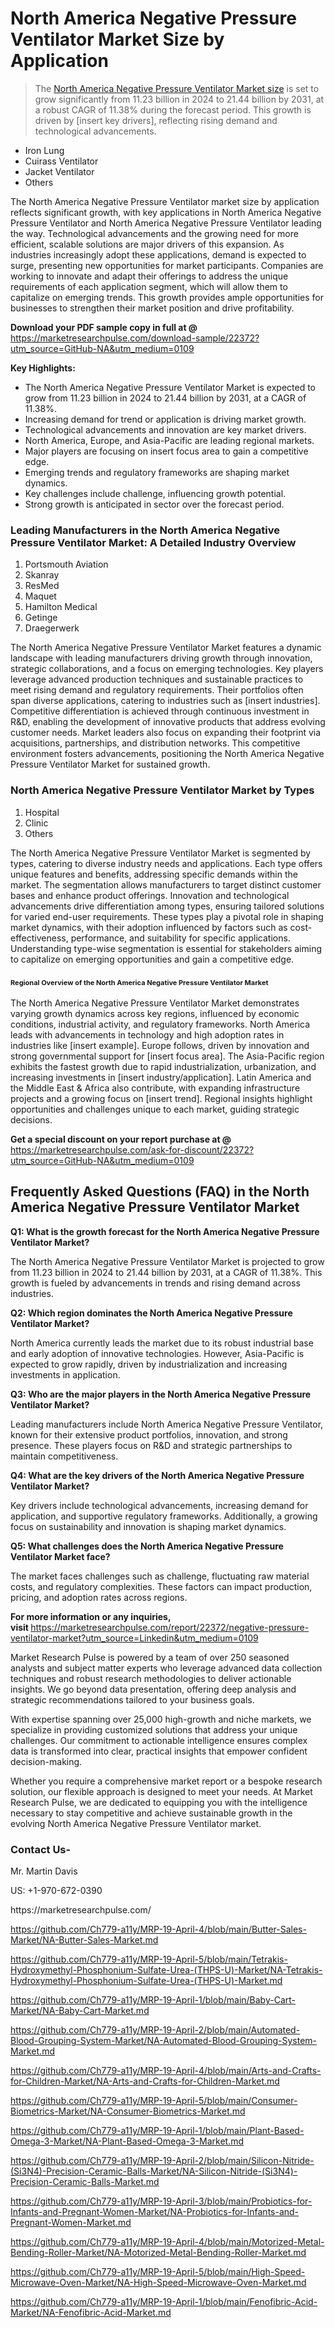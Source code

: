 <h1>North America Negative Pressure Ventilator Market&nbsp;Size by Application</h1><blockquote><p>The <a href="https://marketresearchpulse.com/download-sample/22372?utm_source=GitHub-NA&amp;utm_medium=0109">North America Negative Pressure Ventilator Market size</a> is set to grow significantly from 11.23 billion in 2024 to 21.44 billion by 2031, at a robust CAGR of 11.38% during the forecast period. This growth is driven by [insert key drivers], reflecting rising demand and technological advancements.</p></blockquote><ul><li>Iron Lung<li> Cuirass Ventilator<li> Jacket Ventilator<li> Others</li></ul><p>The North America Negative Pressure Ventilator market size by application reflects significant growth, with key applications in North America Negative Pressure Ventilator and North America Negative Pressure Ventilator leading the way. Technological advancements and the growing need for more efficient, scalable solutions are major drivers of this expansion. As industries increasingly adopt these applications, demand is expected to surge, presenting new opportunities for market participants. Companies are working to innovate and adapt their offerings to address the unique requirements of each application segment, which will allow them to capitalize on emerging trends. This growth provides ample opportunities for businesses to strengthen their market position and drive profitability.</p><p><strong>Download your PDF sample copy in full at @ </strong><a href="https://marketresearchpulse.com/download-sample/22372?utm_source=GitHub-NA&amp;utm_medium=0109">https://marketresearchpulse.com/download-sample/22372?utm_source=GitHub-NA&amp;utm_medium=0109</a></p><p><strong>Key Highlights: </strong></p><ul><li>The North America Negative Pressure Ventilator Market is expected to grow from 11.23 billion in 2024 to 21.44 billion by 2031, at a CAGR of 11.38%.</li><li>Increasing demand for trend or application is driving market growth.</li><li>Technological advancements and innovation are key market drivers.</li><li>North America, Europe, and Asia-Pacific are leading regional markets.</li><li>Major players are focusing on insert focus area to gain a competitive edge.</li><li>Emerging trends and regulatory frameworks are shaping market dynamics.</li><li>Key challenges include challenge, influencing growth potential.</li><li>Strong growth is anticipated in sector over the forecast period.</li></ul><h3>Leading Manufacturers in the North America Negative Pressure Ventilator Market: A Detailed Industry Overview</h3><ol><li>Portsmouth Aviation</li><li>Skanray</li><li>ResMed</li><li>Maquet</li><li>Hamilton Medical</li><li>Getinge</li><li>Draegerwerk</li></ol><div class="flex max-w-full flex-col flex-grow"><div class="min-h-8 text-message flex w-full flex-col items-end gap-2 whitespace-normal break-words [.text-message+&amp;]:mt-5" dir="auto" data-message-author-role="assistant" data-message-id="fd8432e4-4910-450d-b182-61b7bfb0a01f" data-message-model-slug="gpt-4o"><div class="flex w-full flex-col gap-1 empty:hidden first:pt-[3px]"><div class="markdown prose w-full break-words dark:prose-invert light"><p>The North America Negative Pressure Ventilator Market features a dynamic landscape with leading manufacturers driving growth through innovation, strategic collaborations, and a focus on emerging technologies. Key players leverage advanced production techniques and sustainable practices to meet rising demand and regulatory requirements. Their portfolios often span diverse applications, catering to industries such as [insert industries]. Competitive differentiation is achieved through continuous investment in R&amp;D, enabling the development of innovative products that address evolving customer needs. Market leaders also focus on expanding their footprint via acquisitions, partnerships, and distribution networks. This competitive environment fosters advancements, positioning the North America Negative Pressure Ventilator Market for sustained growth.</p></div></div></div></div><h3>North America Negative Pressure Ventilator Market by Types</h3><ol><li>Hospital<li> Clinic<li> Others</li></ol><div class="flex max-w-full flex-col flex-grow"><div class="min-h-8 text-message flex w-full flex-col items-end gap-2 whitespace-normal break-words [.text-message+&amp;]:mt-5" dir="auto" data-message-author-role="assistant" data-message-id="084470be-0bb7-4664-bddf-5156b4f41249" data-message-model-slug="gpt-4o-mini"><div class="flex w-full flex-col gap-1 empty:hidden first:pt-[3px]"><div class="markdown prose w-full break-words dark:prose-invert light"><p>The North America Negative Pressure Ventilator Market is segmented by types, catering to diverse industry needs and applications. Each type offers unique features and benefits, addressing specific demands within the market. The segmentation allows manufacturers to target distinct customer bases and enhance product offerings. Innovation and technological advancements drive differentiation among types, ensuring tailored solutions for varied end-user requirements. These types play a pivotal role in shaping market dynamics, with their adoption influenced by factors such as cost-effectiveness, performance, and suitability for specific applications. Understanding type-wise segmentation is essential for stakeholders aiming to capitalize on emerging opportunities and gain a competitive edge.</p></div></div></div></div><h3><span style="font-size: 11px;">Regional Overview of the North America Negative Pressure Ventilator Market</span></h3><div class="flex max-w-full flex-col flex-grow"><div class="min-h-8 text-message flex w-full flex-col items-end gap-2 whitespace-normal break-words [.text-message+&amp;]:mt-5" dir="auto" data-message-author-role="assistant" data-message-id="e9038762-ce64-4e30-91c9-9bd413514231" data-message-model-slug="gpt-4o-mini"><div class="flex w-full flex-col gap-1 empty:hidden first:pt-[3px]"><div class="markdown prose w-full break-words dark:prose-invert light"><p>The North America Negative Pressure Ventilator Market demonstrates varying growth dynamics across key regions, influenced by economic conditions, industrial activity, and regulatory frameworks. North America leads with advancements in technology and high adoption rates in industries like [insert example]. Europe follows, driven by innovation and strong governmental support for [insert focus area]. The Asia-Pacific region exhibits the fastest growth due to rapid industrialization, urbanization, and increasing investments in [insert industry/application]. Latin America and the Middle East &amp; Africa also contribute, with expanding infrastructure projects and a growing focus on [insert trend]. Regional insights highlight opportunities and challenges unique to each market, guiding strategic decisions.</p></div></div></div></div><p><strong>Get a special discount on your report purchase at @ </strong><a href="https://marketresearchpulse.com/ask-for-discount/22372?utm_source=GitHub-NA&amp;utm_medium=0109">https://marketresearchpulse.com/ask-for-discount/22372?utm_source=GitHub-NA&amp;utm_medium=0109</a></p><h2>Frequently Asked Questions (FAQ) in the North America Negative Pressure Ventilator Market</h2><p><strong>Q1: What is the growth forecast for the North America Negative Pressure Ventilator Market?</strong></p><p>The North America Negative Pressure Ventilator Market is projected to grow from 11.23 billion in 2024 to 21.44 billion by 2031, at a CAGR of 11.38%. This growth is fueled by advancements in trends and rising demand across industries.</p><p><strong>Q2: Which region dominates the North America Negative Pressure Ventilator Market?</strong></p><p>North America currently leads the market due to its robust industrial base and early adoption of innovative technologies. However, Asia-Pacific is expected to grow rapidly, driven by industrialization and increasing investments in application.</p><p><strong>Q3: Who are the major players in the North America Negative Pressure Ventilator Market?</strong></p><p>Leading manufacturers include North America Negative Pressure Ventilator, known for their extensive product portfolios, innovation, and strong presence. These players focus on R&amp;D and strategic partnerships to maintain competitiveness.</p><p><strong>Q4: What are the key drivers of the North America Negative Pressure Ventilator Market?</strong></p><p>Key drivers include technological advancements, increasing demand for application, and supportive regulatory frameworks. Additionally, a growing focus on sustainability and innovation is shaping market dynamics.</p><p><strong>Q5: What challenges does the North America Negative Pressure Ventilator Market face?</strong></p><p>The market faces challenges such as challenge, fluctuating raw material costs, and regulatory complexities. These factors can impact production, pricing, and adoption rates across regions.</p><p><strong>For more information or any inquiries, visit&nbsp;</strong><a href="https://marketresearchpulse.com/report/22372/negative-pressure-ventilator-market?utm_source=Linkedin&utm_medium=0109">https://marketresearchpulse.com/report/22372/negative-pressure-ventilator-market?utm_source=Linkedin&utm_medium=0109</a></p><p>Market Research Pulse is powered by a team of over 250 seasoned analysts and subject matter experts who leverage advanced data collection techniques and robust research methodologies to deliver actionable insights. We go beyond data presentation, offering deep analysis and strategic recommendations tailored to your business goals.</p><p>With expertise spanning over 25,000 high-growth and niche markets, we specialize in providing customized solutions that address your unique challenges. Our commitment to actionable intelligence ensures complex data is transformed into clear, practical insights that empower confident decision-making.</p><p>Whether you require a comprehensive market report or a bespoke research solution, our flexible approach is designed to meet your needs. At Market Research Pulse, we are dedicated to equipping you with the intelligence necessary to stay competitive and achieve sustainable growth in the evolving North America Negative Pressure Ventilator market.</p><h3><strong>Contact Us-</strong></h3><p>Mr. Martin Davis</p><p>US: +1-970-672-0390</p><p>https://marketresearchpulse.com/</p><p><a href="https://github.com/Ch779-a11y/MRP-19-April-4/blob/main/Butter-Sales-Market/NA-Butter-Sales-Market.md">https://github.com/Ch779-a11y/MRP-19-April-4/blob/main/Butter-Sales-Market/NA-Butter-Sales-Market.md</a></p><p><a href="https://github.com/Ch779-a11y/MRP-19-April-5/blob/main/Tetrakis-Hydroxymethyl-Phosphonium-Sulfate-Urea-(THPS-U)-Market/NA-Tetrakis-Hydroxymethyl-Phosphonium-Sulfate-Urea-(THPS-U)-Market.md">https://github.com/Ch779-a11y/MRP-19-April-5/blob/main/Tetrakis-Hydroxymethyl-Phosphonium-Sulfate-Urea-(THPS-U)-Market/NA-Tetrakis-Hydroxymethyl-Phosphonium-Sulfate-Urea-(THPS-U)-Market.md</a></p><p><a href="https://github.com/Ch779-a11y/MRP-19-April-1/blob/main/Baby-Cart-Market/NA-Baby-Cart-Market.md">https://github.com/Ch779-a11y/MRP-19-April-1/blob/main/Baby-Cart-Market/NA-Baby-Cart-Market.md</a></p><p><a href="https://github.com/Ch779-a11y/MRP-19-April-2/blob/main/Automated-Blood-Grouping-System-Market/NA-Automated-Blood-Grouping-System-Market.md">https://github.com/Ch779-a11y/MRP-19-April-2/blob/main/Automated-Blood-Grouping-System-Market/NA-Automated-Blood-Grouping-System-Market.md</a></p><p><a href="https://github.com/Ch779-a11y/MRP-19-April-4/blob/main/Arts-and-Crafts-for-Children-Market/NA-Arts-and-Crafts-for-Children-Market.md">https://github.com/Ch779-a11y/MRP-19-April-4/blob/main/Arts-and-Crafts-for-Children-Market/NA-Arts-and-Crafts-for-Children-Market.md</a></p><p><a href="https://github.com/Ch779-a11y/MRP-19-April-5/blob/main/Consumer-Biometrics-Market/NA-Consumer-Biometrics-Market.md">https://github.com/Ch779-a11y/MRP-19-April-5/blob/main/Consumer-Biometrics-Market/NA-Consumer-Biometrics-Market.md</a></p><p><a href="https://github.com/Ch779-a11y/MRP-19-April-1/blob/main/Plant-Based-Omega-3-Market/NA-Plant-Based-Omega-3-Market.md">https://github.com/Ch779-a11y/MRP-19-April-1/blob/main/Plant-Based-Omega-3-Market/NA-Plant-Based-Omega-3-Market.md</a></p><p><a href="https://github.com/Ch779-a11y/MRP-19-April-2/blob/main/Silicon-Nitride-(Si3N4)-Precision-Ceramic-Balls-Market/NA-Silicon-Nitride-(Si3N4)-Precision-Ceramic-Balls-Market.md">https://github.com/Ch779-a11y/MRP-19-April-2/blob/main/Silicon-Nitride-(Si3N4)-Precision-Ceramic-Balls-Market/NA-Silicon-Nitride-(Si3N4)-Precision-Ceramic-Balls-Market.md</a></p><p><a href="https://github.com/Ch779-a11y/MRP-19-April-3/blob/main/Probiotics-for-Infants-and-Pregnant-Women-Market/NA-Probiotics-for-Infants-and-Pregnant-Women-Market.md">https://github.com/Ch779-a11y/MRP-19-April-3/blob/main/Probiotics-for-Infants-and-Pregnant-Women-Market/NA-Probiotics-for-Infants-and-Pregnant-Women-Market.md</a></p><p><a href="https://github.com/Ch779-a11y/MRP-19-April-4/blob/main/Motorized-Metal-Bending-Roller-Market/NA-Motorized-Metal-Bending-Roller-Market.md">https://github.com/Ch779-a11y/MRP-19-April-4/blob/main/Motorized-Metal-Bending-Roller-Market/NA-Motorized-Metal-Bending-Roller-Market.md</a></p><p><a href="https://github.com/Ch779-a11y/MRP-19-April-5/blob/main/High-Speed-Microwave-Oven-Market/NA-High-Speed-Microwave-Oven-Market.md">https://github.com/Ch779-a11y/MRP-19-April-5/blob/main/High-Speed-Microwave-Oven-Market/NA-High-Speed-Microwave-Oven-Market.md</a></p><p><a href="https://github.com/Ch779-a11y/MRP-19-April-1/blob/main/Fenofibric-Acid-Market/NA-Fenofibric-Acid-Market.md">https://github.com/Ch779-a11y/MRP-19-April-1/blob/main/Fenofibric-Acid-Market/NA-Fenofibric-Acid-Market.md</a></p>
